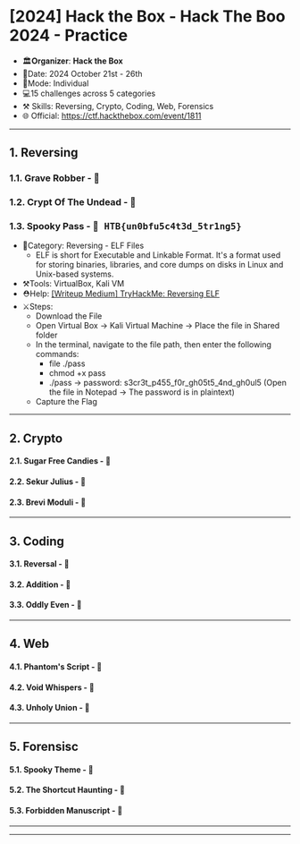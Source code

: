 # [2024] Hack the Box - Hack The Boo 2024 - Practice
- 🏛️𝐎𝐫𝐠𝐚𝐧𝐢𝐳𝐞𝐫: **Hack the Box**
- 📅Date: 2024 October 21st - 26th
- 💪Mode: Individual
- 💻15 challenges across 5 categories
- ⚒️ Skills: Reversing, Crypto, Coding, Web, Forensics
- 🌐 Official: https://ctf.hackthebox.com/event/1811

---
## 1. Reversing
### 1.1. Grave Robber - 🚩<kbd> </kbd>

### 1.2. Crypt Of The Undead - 🚩<kbd> </kbd>

### 1.3. Spooky Pass - 🚩<kbd> HTB{un0bfu5c4t3d_5tr1ng5} </kbd>
- 📂Category: Reversing - ELF Files
	- ELF is short for Executable and Linkable Format. It's a format used for storing binaries, libraries, and core dumps on disks in Linux and Unix-based systems. 
- ⚒️Tools: VirtualBox, Kali VM
- ⛑️Help: [[Writeup Medium] TryHackMe: Reversing ELF](https://medium.com/@xiosec/tryhackme-reversing-elf-60ab96969e41)
- ⚔️Steps: 
	- Download the File
	- Open Virtual Box -> Kali Virtual Machine -> Place the file in Shared folder
	- In the terminal, navigate to the file path, then enter the following commands:
		- file ./pass
		- chmod +x pass
		- ./pass -> password: s3cr3t_p455_f0r_gh05t5_4nd_gh0ul5 (Open the file in Notepad -> The password is in plaintext)
	- Capture the Flag
---
## 2. Crypto
#### 2.1. Sugar Free Candies - 🚩<kbd> </kbd>
#### 2.2. Sekur Julius - 🚩<kbd> </kbd>
#### 2.3. Brevi Moduli - 🚩<kbd> </kbd>
---
## 3. Coding
#### 3.1. Reversal - 🚩<kbd> </kbd>
#### 3.2. Addition - 🚩<kbd> </kbd>
#### 3.3. Oddly Even - 🚩<kbd> </kbd>
---
## 4. Web
#### 4.1. Phantom's Script - 🚩<kbd>  </kbd>
#### 4.2. Void Whispers - 🚩<kbd>  </kbd>
#### 4.3. Unholy Union - 🚩<kbd>  </kbd>
---
## 5. Forensisc
#### 5.1. Spooky Theme - 🚩<kbd>  </kbd>
#### 5.2. The Shortcut Haunting - 🚩<kbd>  </kbd>
#### 5.3. Forbidden Manuscript - 🚩<kbd>  </kbd>
---
---
